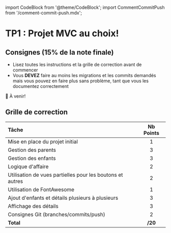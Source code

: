 import CodeBlock from '@theme/CodeBlock';
import CommentCommitPush from '/comment-commit-push.mdx';

# TP1 : Projet MVC au choix!

## Consignes (15% de la note finale)
- Lisez toutes les instructions et la grille de correction avant de commencer
- Vous **DEVEZ** faire au moins les migrations et les commits demandés mais vous pouvez en faire plus sans problème, tant que vous les documentez correctement

🚧 À venir!

## Grille de correction

| Tâche | Nb Points |
| :--- | :----: |
| Mise en place du projet initial | 1 |
| Gestion des parents | 3 |
| Gestion des enfants | 3 |
| Logique d'affaire | 2 |
| Utilisation de vues partielles pour les boutons et autres | 2 |
| Utilisation de FontAwesome | 1 |
| Ajout d'enfants et détails plusieurs à plusieurs | 3 |
| Affichage des détails | 3 |
| Consignes Git (branches/commits/push) | 2 |
| **Total** | **/20** |
